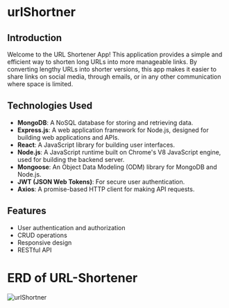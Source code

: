 ﻿# urlShortner

 ## Introduction
Welcome to the URL Shortener App! This application provides a simple and efficient way to shorten long URLs into more manageable links. By converting lengthy URLs into shorter versions, this app makes it easier to share links on social media, through emails, or in any other communication where space is limited.

## Technologies Used

- **MongoDB**: A NoSQL database for storing and retrieving data.
- **Express.js**: A web application framework for Node.js, designed for building web applications and APIs.
- **React**: A JavaScript library for building user interfaces.
- **Node.js**: A JavaScript runtime built on Chrome's V8 JavaScript engine, used for building the backend server.
- **Mongoose**: An Object Data Modeling (ODM) library for MongoDB and Node.js.
- **JWT (JSON Web Tokens)**: For secure user authentication.
- **Axios**: A promise-based HTTP client for making API requests.
  
## Features

- User authentication and authorization
- CRUD operations
- Responsive design
- RESTful API

# ERD of URL-Shortener
![urlShortner](https://github.com/NULLcodehub/urlShortner/assets/94992938/dcf3144a-5dd2-40b4-978a-50b1685a2bf8)
